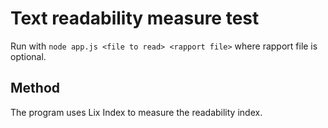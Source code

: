 # Text readability measure test
Run with `node app.js <file to read> <rapport file>` where rapport file is optional.

## Method
The program uses Lix Index to measure the readability index.